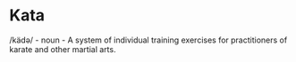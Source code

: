 # Kata
/kädə/ - noun - A system of individual training exercises for practitioners of karate and other martial arts.

